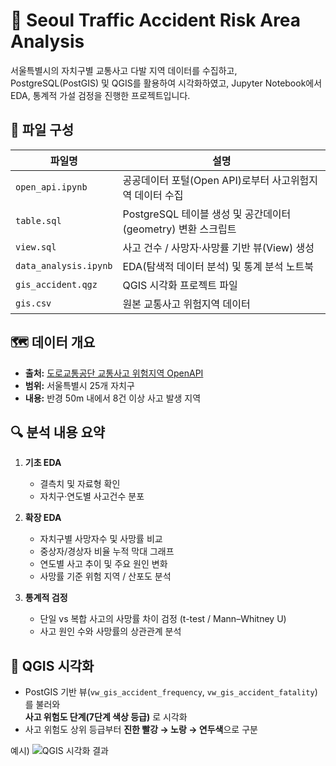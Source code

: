 # 🚦 Seoul Traffic Accident Risk Area Analysis

서울특별시의 자치구별 교통사고 다발 지역 데이터를 수집하고,  
PostgreSQL(PostGIS) 및 QGIS를 활용하여 시각화하였고, 
Jupyter Notebook에서 EDA, 통계적 가설 검정을 진행한 프로젝트입니다.



## 📂 파일 구성

| 파일명 | 설명 |
|--------|------|
| `open_api.ipynb` | 공공데이터 포털(Open API)로부터 사고위험지역 데이터 수집 |
| `table.sql` | PostgreSQL 테이블 생성 및 공간데이터(geometry) 변환 스크립트 |
| `view.sql` | 사고 건수 / 사망자·사망률 기반 뷰(View) 생성 |
| `data_analysis.ipynb` | EDA(탐색적 데이터 분석) 및 통계 분석 노트북 |
| `gis_accident.qgz` | QGIS 시각화 프로젝트 파일 |
| `gis.csv` | 원본 교통사고 위험지역 데이터 |



## 🗺️ 데이터 개요

- **출처:** [도로교통공단 교통사고 위험지역 OpenAPI](https://opendata.koroad.or.kr/api/selectAcdntRiskAreaDataSet.do)  
- **범위:** 서울특별시 25개 자치구  
- **내용:** 반경 50m 내에서 8건 이상 사고 발생 지역



## 🔍 분석 내용 요약

1. **기초 EDA**  
   - 결측치 및 자료형 확인  
   - 자치구·연도별 사고건수 분포  

2. **확장 EDA**  
   - 자치구별 사망자수 및 사망률 비교  
   - 중상자/경상자 비율 누적 막대 그래프  
   - 연도별 사고 추이 및 주요 원인 변화  
   - 사망률 기준 위험 지역 / 산포도 분석  

3. **통계적 검정**  
   - 단일 vs 복합 사고의 사망률 차이 검정 (t-test / Mann–Whitney U)  
   - 사고 원인 수와 사망률의 상관관계 분석  



## 🧭 QGIS 시각화

- PostGIS 기반 뷰(`vw_gis_accident_frequency`, `vw_gis_accident_fatality`)를 불러와  
  **사고 위험도 단계(7단계 색상 등급)** 로 시각화  
- 사고 위험도 상위 등급부터 **진한 빨강 → 노랑 → 연두색**으로 구분

예시)
![QGIS 시각화 결과](https://github.com/user-attachments/assets/fc3740bb-1736-4e83-a787-43c63b385ff8)

